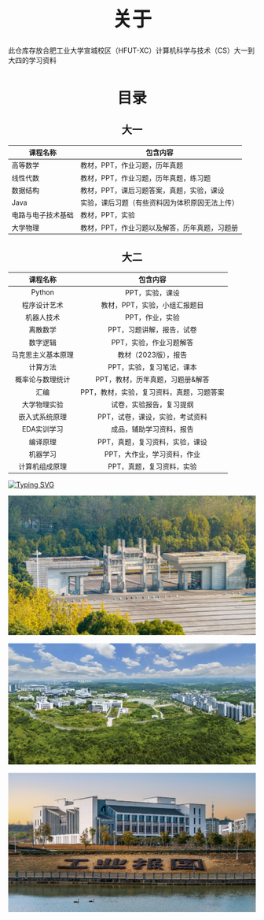 <h1 align="center" style="font-size:40px;">关于</h1>

此仓库存放合肥工业大学宣城校区（HFUT-XC）计算机科学与技术（CS）大一到大四的学习资料


<h1 align="center" style="font-size:30px;">目录</h1>

<h2 align="center">大一</h2>

<div align="center">

| 课程名称           | 包含内容                                       |
| ------------------ | ---------------------------------------------- |
| 高等数学           | 教材，PPT，作业习题，历年真题                  |
| 线性代数           | 教材，PPT，作业习题，历年真题，练习题          |
| 数据结构           | 教材，PPT，课后习题答案，真题，实验，课设      |
| Java               | 实验，课后习题（有些资料因为体积原因无法上传） |
| 电路与电子技术基础 | 教材，PPT，实验                                |
| 大学物理           | 教材，PPT，作业习题以及解答，历年真题，习题册  |

</div>




<h2 align="center">大二</h2>

<div align="center">

|      课程名称      |                 包含内容                  |
| :----------------: | :---------------------------------------: |
|       Python       |              PPT，实验，课设              |
|    程序设计艺术    |       教材，PPT，实验，小组汇报题目       |
|     机器人技术     |              PPT，作业，实验              |
|      离散数学      |         PPT，习题讲解，报告，试卷         |
|      数字逻辑      |          PPT，实验，作业习题解答          |
| 马克思主义基本原理 |           教材（2023版），报告            |
|      计算方法      |         PPT，实验，复习笔记，课本         |
|  概率论与数理统计  |     PPT，教材，历年真题，习题册&解答      |
|        汇编        | PPT，教材，实验，复习资料，真题，习题答案 |
|    大学物理实验    |         试卷，实验报告，复习提纲          |
|   嵌入式系统原理   |      PPT，试卷，课设，实验，考试资料      |
|    EDA实训学习     |         成品，辅助学习资料，报告          |
|      编译原理      |      PPT，真题，复习资料，实验，课设      |
|      机器学习      |        PPT，大作业，学习资料，作业        |
|   计算机组成原理   |         PPT，真题，复习资料，实验         |

</div>


<a  href="https://git.io/typing-svg"><img src="https://readme-typing-svg.demolab.com?font=Fira+Code&duration=10000&pause=1000&width=435&lines=%E6%9C%AA%E5%AE%8C%E5%BE%85%E7%BB%AD......" alt="Typing SVG" /></a>



![](./readme_images/img1.jpeg)



![](./readme_images/img2.jpg)



![](./readme_images/img3.png)
